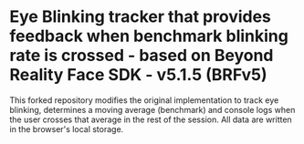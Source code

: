 # Eye Blinking tracker that provides feedback when benchmark blinking rate is crossed - based on Beyond Reality Face SDK - v5.1.5 (BRFv5)

This forked repository modifies the original implementation to track eye blinking, determines a moving average (benchmark) and console logs when the user crosses that average in the rest of the session. All data are written in the browser's local storage.
